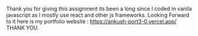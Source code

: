 Thank you for giving this assignment its been a long since I coded in  vanila javascript as I mostly use react and other js frameworks.
Looking Forward to it
here is my portfolio website : https://ankush-port3-0.vercel.app/
THANK YOU.
